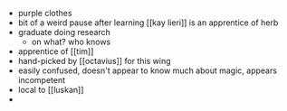 - purple clothes
- bit of a weird pause after learning [[kay lieri]] is an apprentice of herb
- graduate doing research
	- on what? who knows
- apprentice of [[tim]]
- hand-picked by [[octavius]] for this wing
- easily confused, doesn't appear to know much about magic, appears incompetent
- local to [[luskan]]
- 